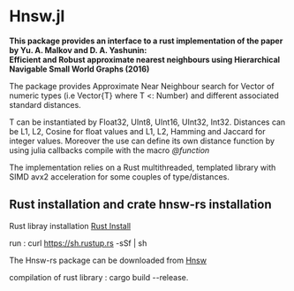 
# Hnsw.jl

 **This package provides an interface to a rust implementation of the paper by Yu. A. Malkov and D. A. Yashunin: \
Efficient and Robust approximate nearest neighbours using Hierarchical Navigable Small World Graphs (2016)**

 The package provides Approximate Near Neighbour search for Vector of numeric types
 (i.e Vector{T} where T <: Number)
 and different associated standard distances.

 T can be instantiated by Float32, UInt8, UInt16, UInt32, Int32.
 Distances can be L1, L2, Cosine for float values and  L1, L2, Hamming and Jaccard for integer values. Moreover the use can define its own distance function by using julia callbacks compile with the macro *@function*

 The implementation relies on a Rust multithreaded, templated library with SIMD avx2 acceleration
 for some couples of type/distances.

## Rust installation and crate hnsw-rs installation

   Rust libray installation [Rust Install](https://www.rust-lang.org/tools/install)

   run : curl https://sh.rustup.rs -sSf | sh

   The Hnsw-rs package can be downloaded from [Hnsw](https://gitlab.com/jpboth/hnswlib-rs)

   compilation of rust library : cargo build --release.
